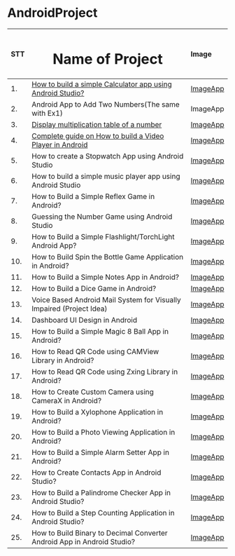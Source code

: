 # AndroidProject

|STT| <h1 align="center"> Name of Project </h1> | Image
|:---|:---|:---
|1.	| [How to build a simple Calculator app using Android Studio?](https://github.com/TaHieu279/AndroidProject/blob/main/Caculator/app/src/main/java/com/tavanhieu/caculator/MainActivity.kt) | [ImageApp](https://github.com/TaHieu279/AndroidProject/blob/main/ImageForApp/ex1.md)
|2.	| Android App to Add Two Numbers(The same with Ex1) | ImageApp
|3.	| [Display multiplication table of a number](https://github.com/TaHieu279/AndroidProject/blob/main/MutipleTableOfNumber/app/src/main/java/com/tavanhieu/mutipletableofnumber/MainActivity.kt)  | [ImageApp](https://github.com/TaHieu279/AndroidProject/blob/main/ImageForApp/ex3.md)
|4.	| [Complete guide on How to build a Video Player in Android](https://github.com/TaHieu279/AndroidProject/blob/main/VideoPlayer/MainActivity.kt) | [ImageApp](https://github.com/TaHieu279/AndroidProject/blob/main/ImageForApp/ex4.md)
|5.	| How to create a Stopwatch App using Android Studio | [ImageApp]()
|6.	| How to build a simple music player app using Android Studio | [ImageApp]()
|7.	| How to Build a Simple Reflex Game in Android? | [ImageApp]()
|8.	| Guessing the Number Game using Android Studio | [ImageApp]()
|9.	| How to Build a Simple Flashlight/TorchLight Android App? | [ImageApp]()
|10. | How to Build Spin the Bottle Game Application in Android? | [ImageApp]()
|11. | How to Build a Simple Notes App in Android? | [ImageApp]()
|12. | How to Build a Dice Game in Android? | [ImageApp]()
|13. | Voice Based Android Mail System for Visually Impaired (Project Idea) | [ImageApp]()
|14. | Dashboard UI Design in Android | [ImageApp]()
|15. | How to Build a Simple Magic 8 Ball App in Android? | [ImageApp]()
|16. | How to Read QR Code using CAMView Library in Android? | [ImageApp]()
|17. | How to Read QR Code using Zxing Library in Android? | [ImageApp]()
|18. | How to Create Custom Camera using CameraX in Android? | [ImageApp]()
|19. | How to Build a Xylophone Application in Android? | [ImageApp]()
|20. | How to Build a Photo Viewing Application in Android? | [ImageApp]()
|21. | How to Build a Simple Alarm Setter App in Android? | [ImageApp]()
|22. | How to Create Contacts App in Android Studio? | [ImageApp]()
|23. | How to Build a Palindrome Checker App in Android Studio? | [ImageApp]()
|24. | How to Build a Step Counting Application in Android Studio? | [ImageApp]()
|25. | How to Build Binary to Decimal Converter Android App in Android Studio? | [ImageApp]()
